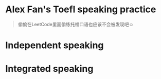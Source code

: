 # Alex Fan's Toefl speaking practice
>偷偷在LeetCode里面偷练托福口语也应该不会被发现吧☺️ 

# Independent speaking

# Integrated speaking